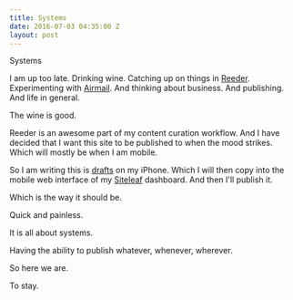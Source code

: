 ```yaml
---
title: Systems
date: 2016-07-03 04:35:00 Z
layout: post
---
```


Systems 

I am up too late. Drinking wine. Catching up on things in [Reeder](http://reederapp.com). Experimenting with [Airmail](http://airmailapp.com). And thinking about business. And publishing. And life in general. 

The wine is good. 

Reeder is an awesome part of my content curation workflow. And I have decided that I want this site to be published to when the mood strikes. Which will mostly be when I am mobile. 

So I am writing this is [drafts](http://agiletortoise.com/drafts/) on my iPhone. Which I will then copy into the mobile web interface of my [Siteleaf](http://www.siteleaf.com) dashboard. And then I'll publish it. 

Which is the way it should be. 

Quick and painless. 

It is all about systems. 

Having the ability to publish whatever, whenever, wherever. 

So here we are. 

To stay. 
